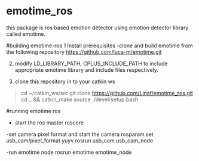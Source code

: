 # emotime_ros
this package is ros based emotion detector using emotion detector library called emotime.

#building emotime-ros
1 Install prerequisites
-clone and build emotime from the following repository
https://github.com/luca-m/emotime.git 

2. modify LD_LIBRARY_PATH, CPLUS_INCLUDE_PATH to include appropriate emotime library and include files respectively.

3. clone this repository in to your catkin ws
 > cd ~/catkin_ws/src
 > git clone https://github.com/Linaf/emotime_ros.git
 > cd .. && catkin_make
 > source ./devel/setup.bash 

#running emotime ros
- start the ros master
 roscore

-set camera pixel format and start the camera
 rosparam set usb_cam/pixel_format yuyv
 rosrun usb_cam usb_cam_node
 
-run emotime node
 rosrun emotime emotime_node

